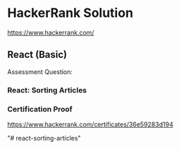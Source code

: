 # HackerRank Solution

https://www.hackerrank.com/

## React (Basic)

Assessment Question:

### React: Sorting Articles

### Certification Proof

https://www.hackerrank.com/certificates/36e59283d194

"# react-sorting-articles" 
